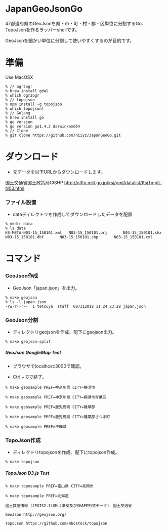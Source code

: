 # JapanGeoJsonGo

47都道府県のGeoJsonを県・市・町・村・郡・区単位に分割するGo、TopoJsonを作るラッパーshellです。

GeoJsonを細かい単位に分割して使いやすくするのが目的です。

# 準備

Use MacOSX

~~~
% // ogr2ogr
% brew install gdal
% which ogr2ogr
% // topojson
% npm install -g topojson
% which topojson]
% // Golang
% brew install go
% go version
% go version go1.4.2 darwin/amd64
% // Clone
% git clone https://github.com/niiyz/JapanGeoGo.git
~~~

# ダウンロード

- 元データを以下URLからダウンロードします。

国土交通省国土政策局GISHP http://nlftp.mlit.go.jp/ksj/gml/datalist/KsjTmplt-N03.html

### ファイル設置

- dataディレクトリを作成してダウンロードしたデータを配置

~~~
% mkdir data
% ls data
KS-META-N03-15_150101.xml	N03-15_150101.prj		N03-15_150101.shx
N03-15_150101.dbf		N03-15_150101.shp		N03-15_150101.xml
~~~

# コマンド

### GeoJson作成

- GeoJson「japan.json」を出力。

~~~
% make geojson
% ls -l japan.json
-rw-r--r--  1 tetsuya  staff  607312018 11 24 23:28 japan.json
~~~

### GeoJson分割

- ディレクトリgeojsonを作成、配下にgeojson出力。

~~~
% make geojson-split
~~~

##### GeoJson GoogleMap Test

- ブラウザでlocalhost:3000で確認。

- Ctrl + Cで終了。

~~~
% make geosample PREF=神奈川県 CITY=横浜市
~~~

~~~
% make geosample PREF=神奈川県 CITY=横浜市青葉区
~~~

~~~
% make geosample PREF=鹿児島県 CITY=薩摩郡
~~~

~~~
% make geosample PREF=鹿児島県 CITY=薩摩郡さつま町
~~~

~~~
% make geosample PREF=沖縄県
~~~

### TopoJson作成

- ディレクトリtopojsonを作成、配下にtopojson作成。

~~~
% make topojson
~~~

##### TopoJson D3.js Test

~~~
% make toposample PREF=富山県 CITY=高岡市
~~~

~~~
% make toposample PREF=北海道
~~~


```
国土数値情報 (JPGIS2.1(GML)準拠及びSHAPE形式データ)　国土交通省

GeoJson http://geojson.org/

TopoJson https://github.com/mbostock/topojson
```